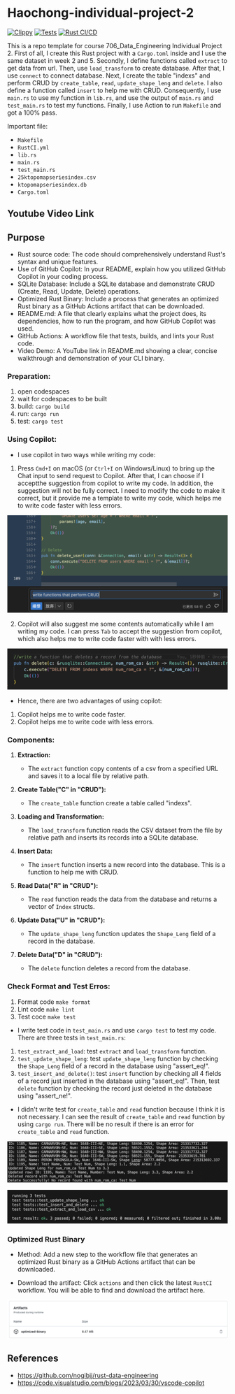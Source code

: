 # Haochong-individual-project-2 
[![Clippy](https://github.com/nogibjj/Haochong-individual-2/actions/workflows/lint.yml/badge.svg)](https://github.com/nogibjj/Haochong-individual-2/actions/workflows/lint.yml)
[![Tests](https://github.com/nogibjj/Haochong-individual-2/actions/workflows/tests.yml/badge.svg)](https://github.com/nogibjj/Haochong-individual-2/actions/workflows/tests.yml)
[![Rust CI/CD](https://github.com/nogibjj/Haochong-individual-2/actions/workflows/RustCI.yml/badge.svg)](https://github.com/nogibjj/Haochong-individual-2/actions/workflows/RustCI.yml)

This is a repo template for course 706_Data_Engineering Individual Project 2. First of all, I create this Rust project with a `Cargo.toml` inside and I use the same dataset in week 2 and 5. Secondly, I define functions called `extract` to get data from url. Then, use `load_transform` to create database. After that, I use `connect` to connect database.  Next, I create the table "indexs" and perform CRUD by `create_table`, `read`, `update_shape_leng` and `delete`. I also define a function called `insert` to help me with CRUD. Consequently, I use `main.rs` to use my function in `lib.rs`, and use the output of `main.rs` and `test_main.rs` to test my functions. Finally, I use Action to run `Makefile` and got a 100% pass. 

Important file:
* `Makefile`
* `RustCI.yml`
* `lib.rs`
* `main.rs`
* `test_main.rs`
* `25ktopomapseriesindex.csv`
* `ktopomapseriesindex.db`
* `Cargo.toml`

## Youtube Video Link 


## Purpose
- Rust source code: The code should comprehensively understand Rust's syntax and unique features.
- Use of GitHub Copilot: In your README, explain how you utilized GitHub Copilot in your coding process.
- SQLite Database: Include a SQLite database and demonstrate CRUD (Create, Read, Update, Delete) operations.
- Optimized Rust Binary: Include a process that generates an optimized Rust binary as a GitHub Actions artifact that can be downloaded.
- README.md: A file that clearly explains what the project does, its dependencies, how to run the program, and how GitHub Copilot was used.
- GitHub Actions: A workflow file that tests, builds, and lints your Rust code.
- Video Demo: A YouTube link in README.md showing a clear, concise walkthrough and demonstration of your CLI binary.


### Preparation: 
1. open codespaces 
2. wait for codespaces to be built 
3. build: `cargo build`
4. run: `cargo run`
5. test: `cargo test`

### Using Copilot:
- I use copilot in two ways while writing my code:
1. Press `Cmd+I` on macOS (or `Ctrl+I` on Windows/Linux) to bring up the Chat input to send request to Copilot. After that, I can choose if I acceptthe suggestion from copilot to write my code. In addition, the suggestion will not be fully correct. I need to modify the code to make it correct, but it provide me a template to write my code, which helps me to write code faster with less errors.

![Alt text](<Copilot 1.png>)

2. Copilot will also suggest me some contents automatically while I am writing my code. I can press `Tab` to accept the suggestion from copilot, which also helps me to write code faster with with less errors.

![Alt text](<Copilot 2.png>)

- Hence, there are two advantages of using copilot:
1. Copilot helps me to write code faster. 
2. Copilot helps me to write code with less errors. 


### Components:

1. **Extraction:**
    - The `extract` function copy contents of a csv from a specified URL and saves it to a local file by relative path.

2. **Create Table("C" in "CRUD"):**
    - The `create_table` function create a table called "indexs".

3. **Loading and Transformation:**
    - The `load_transform` function reads the CSV dataset from the file by relative path and inserts its records into a SQLite database.

4. **Insert Data:**
    - The `insert` function inserts a new record into the database. This is a function to help me with CRUD.

5. **Read Data("R" in "CRUD"):**
    - The `read` function reads the data from the database and returns a vector of `Index` structs.

6. **Update Data("U" in "CRUD"):**
    - The `update_shape_leng` function updates the `Shape_Leng` field of a record in the database.

7. **Delete Data("D" in "CRUD"):**
    - The `delete` function deletes a record from the database.



### Check Format and Test Erros: 
1. Format code `make format`
2. Lint code `make lint`
3. Test coce `make test`

- I write test code in `test_main.rs` and use `cargo test` to test my code. There are three tests in `test_main.rs`:
1. `test_extract_and_load`: test `extract` and `load_transform` function.
2. `test_update_shape_leng`: test `update_shape_leng` function by checking the `Shape_Leng` field of a record in the database using "assert_eq!".
3. `test_insert_and_delete()`: test `insert` function by checking all 4 fields of a record just inserted in the database using "assert_eq!". Then, test `delete` function by checking the record just deleted in the database using "assert_ne!".

- I didn't write test for `create_table` and `read` function because I think it is not necessary. I can see the result of `create_table` and `read` function by using `cargo run`. There will be no result if there is an error for `create_table` and `read` function.

![Alt text](<print result.png>)


![Alt text](<test result.png>)


### Optimized Rust Binary
- Method: Add a new step to the workflow file that generates an optimized Rust binary as a GitHub Actions artifact that can be downloaded.

- Download the artifact: Click `actions` and then click the latest `RustCI` workflow. You will be able to find and download the artifact here.

![Alt text](<截屏2023-10-24 下午11.53.06.png>)


## References
* https://github.com/nogibjj/rust-data-engineering
* https://code.visualstudio.com/blogs/2023/03/30/vscode-copilot
